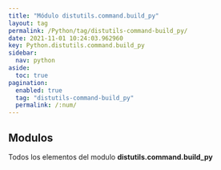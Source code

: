 ```yaml
---
title: "Módulo distutils.command.build_py"
layout: tag
permalink: /Python/tag/distutils-command-build_py/
date: 2021-11-01 10:24:03.962960
key: Python.distutils.command.build_py
sidebar: 
  nav: python
aside: 
  toc: true
pagination: 
  enabled: true
  tag: "distutils-command-build_py"
  permalink: /:num/
---
```


<h2>Modulos</h2>
Todos los elementos del modulo <strong>distutils.command.build_py</strong>
